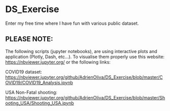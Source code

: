 # DS_Exercise
Enter my free time where I have fun with various public dataset.
## PLEASE NOTE: 
The following scripts (jupyter notebooks), are using interactive plots and application (Plotly, Dash, etc...). To visualise them properly use this website: https://nbviewer.jupyter.org/ or the following links:

COVID19 dataset: https://nbviewer.jupyter.org/github/AdrienOliva/DS_Exercise/blob/master/COVID19/COVID19_Analysis.ipynb

USA Non-Fatal shooting: https://nbviewer.jupyter.org/github/AdrienOliva/DS_Exercise/blob/master/Shooting_USA/Shooting_USA.ipynb
